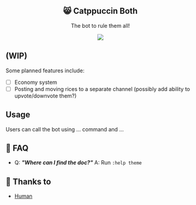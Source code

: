 <p align="center">
  <h2 align="center">😸 Catppuccin Both</h2>
</p>

<p align="center">The bot to rule them all!</p>

<p align="center">
  <img src="https://raw.githubusercontent.com/catppuccin/catppuccin/dev/assets/misc/sample.png"/>
</p>

## (WIP)

Some planned features include:

- [ ] Economy system
- [ ] Posting and moving rices to a separate channel (possibly add ability to upvote/downvote them?)

## Usage

Users can call the bot using ... command and ...

## 🙋 FAQ

- Q: **_"Where can I find the doc?"_**
  A: Run `:help theme`

## 💝 Thanks to

- [Human](https://github.com/catppuccin)
